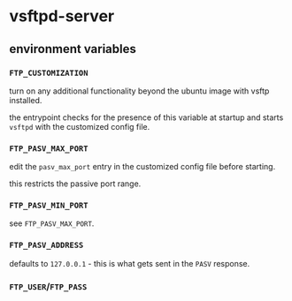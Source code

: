 # vsftpd-server

## environment variables

### `FTP_CUSTOMIZATION`

turn on any additional functionality beyond the ubuntu image with vsftp installed.

the entrypoint checks for the presence of this variable at startup and starts `vsftpd` with the customized config file.

### `FTP_PASV_MAX_PORT`

edit the `pasv_max_port` entry in the customized config file before starting.

this restricts the passive port range.

### `FTP_PASV_MIN_PORT`

see `FTP_PASV_MAX_PORT`.

### `FTP_PASV_ADDRESS`

defaults to `127.0.0.1` - this is what gets sent in the `PASV` response.

### `FTP_USER`/`FTP_PASS`

